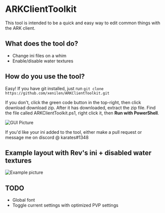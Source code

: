 # ARKClientToolkit
This tool is intended to be a quick and easy way to edit common things with the ARK client.

## What does the tool do?
- Change ini files on a whim
- Enable/disable water textures

## How do you use the tool?
Easy!  If you have git installed, just run `git clone https://github.com/xenilen/ARKClientToolkit.git`

If you don't, click the green code button in the top-right, then click download download zip.  After it has downloaded, extract the zip file. Find the file called ARKClientToolkit.ps1, right click it, then **Run with PowerShell**.

![GUI Picture](https://i.imgur.com/mtGjYFA.png)


If you'd like your ini added to the tool, either make a pull request or message me on discord @ karates#1348

## Example layout with Rev's ini + disabled water textures
![Example picture](https://i.imgur.com/pE6bpgl.png)

## TODO
- Global font
- Toggle current settings with optimized PVP settings
